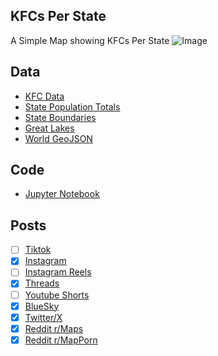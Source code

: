 ## KFCs Per State
A Simple Map showing KFCs Per State
![Image](https://drive.google.com/uc?export=view&id=1tBXS4F5Eyj6-_fdIZ_uSfGJJRLAgYznZ)

## Data
* [KFC Data](https://locations.kfc.com/)
* [State Population Totals](https://www.census.gov/data/tables/time-series/demo/popest/2020s-state-total.html)
* [State Boundaries](https://www.census.gov/geographies/mapping-files/time-series/geo/carto-boundary-file.html)
* [Great Lakes](https://usicecenter.gov/Products/GreatLakesData)
* [World GeoJSON](https://public.opendatasoft.com/explore/dataset/world-administrative-boundaries/export/?flg=en-us)

## Code
* [Jupyter Notebook](FormatData.ipynb)

## Posts
- [ ] [Tiktok]()
- [x] [Instagram](https://www.instagram.com/p/DFVXpJ7P180/)
- [ ] [Instagram Reels]()
- [x] [Threads](https://www.threads.net/@vinemapper/post/DFVXtm5sjTt)
- [ ] [Youtube Shorts]()
- [x] [BlueSky](https://bsky.app/profile/vinemapper.bsky.social/post/3lgqakoit522w)
- [x] [Twitter/X](https://x.com/VineMapper/status/1883897952906912213)
- [x] [Reddit r/Maps](https://www.reddit.com/r/Maps/comments/1ibbgtw/kfcs_per_state/)
- [x] [Reddit r/MapPorn](https://www.reddit.com/r/MapPorn/comments/1ibbgfw/kfcs_per_state/)
